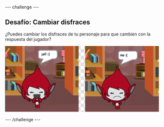 --- challenge ---

## Desafío: Cambiar disfraces

¿Puedes cambiar los disfraces de tu personaje para que cambien con la respuesta del jugador?

![screenshot](images/brain-costume.png)

--- /challenge ---